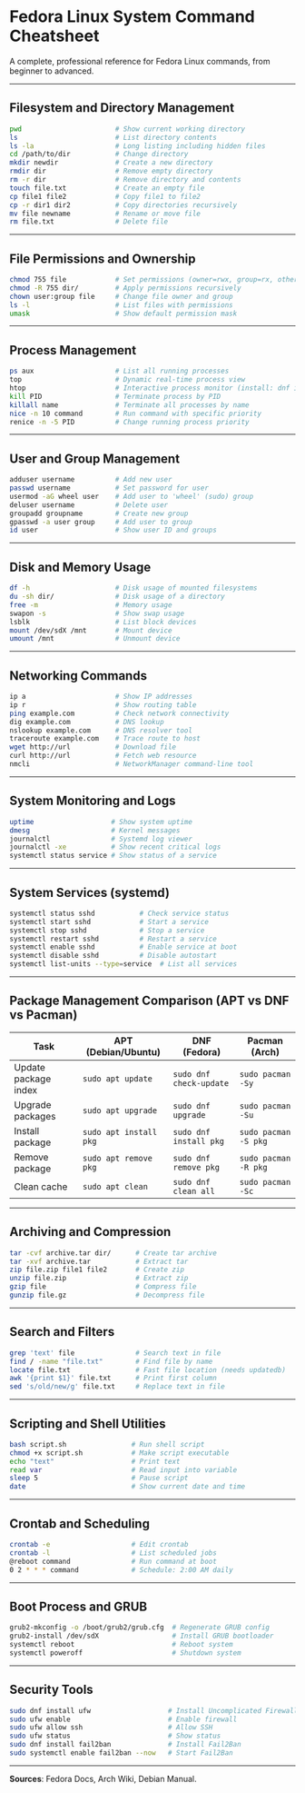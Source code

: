 
# Fedora Linux System Command Cheatsheet

A complete, professional reference for Fedora Linux commands, from beginner to advanced.

---

## Filesystem and Directory Management

```bash
pwd                       # Show current working directory
ls                        # List directory contents
ls -la                    # Long listing including hidden files
cd /path/to/dir           # Change directory
mkdir newdir              # Create a new directory
rmdir dir                 # Remove empty directory
rm -r dir                 # Remove directory and contents
touch file.txt            # Create an empty file
cp file1 file2            # Copy file1 to file2
cp -r dir1 dir2           # Copy directories recursively
mv file newname           # Rename or move file
rm file.txt               # Delete file
```

---

## File Permissions and Ownership

```bash
chmod 755 file            # Set permissions (owner=rwx, group=rx, others=rx)
chmod -R 755 dir/         # Apply permissions recursively
chown user:group file     # Change file owner and group
ls -l                     # List files with permissions
umask                     # Show default permission mask
```

---

## Process Management

```bash
ps aux                    # List all running processes
top                       # Dynamic real-time process view
htop                      # Interactive process monitor (install: dnf install htop)
kill PID                  # Terminate process by PID
killall name              # Terminate all processes by name
nice -n 10 command        # Run command with specific priority
renice -n -5 PID          # Change running process priority
```

---

## User and Group Management

```bash
adduser username          # Add new user
passwd username           # Set password for user
usermod -aG wheel user    # Add user to 'wheel' (sudo) group
deluser username          # Delete user
groupadd groupname        # Create new group
gpasswd -a user group     # Add user to group
id user                   # Show user ID and groups
```

---

## Disk and Memory Usage

```bash
df -h                     # Disk usage of mounted filesystems
du -sh dir/               # Disk usage of a directory
free -m                   # Memory usage
swapon -s                 # Show swap usage
lsblk                     # List block devices
mount /dev/sdX /mnt       # Mount device
umount /mnt               # Unmount device
```

---

## Networking Commands

```bash
ip a                      # Show IP addresses
ip r                      # Show routing table
ping example.com          # Check network connectivity
dig example.com           # DNS lookup
nslookup example.com      # DNS resolver tool
traceroute example.com    # Trace route to host
wget http://url           # Download file
curl http://url           # Fetch web resource
nmcli                     # NetworkManager command-line tool
```

---

## System Monitoring and Logs

```bash
uptime                   # Show system uptime
dmesg                    # Kernel messages
journalctl               # Systemd log viewer
journalctl -xe           # Show recent critical logs
systemctl status service # Show status of a service
```

---

## System Services (systemd)

```bash
systemctl status sshd           # Check service status
systemctl start sshd            # Start a service
systemctl stop sshd             # Stop a service
systemctl restart sshd          # Restart a service
systemctl enable sshd           # Enable service at boot
systemctl disable sshd          # Disable autostart
systemctl list-units --type=service  # List all services
```

---

## Package Management Comparison (APT vs DNF vs Pacman)

| Task | APT (Debian/Ubuntu) | DNF (Fedora) | Pacman (Arch) |
|------|----------------------|--------------|----------------|
| Update package index | `sudo apt update` | `sudo dnf check-update` | `sudo pacman -Sy` |
| Upgrade packages | `sudo apt upgrade` | `sudo dnf upgrade` | `sudo pacman -Su` |
| Install package | `sudo apt install pkg` | `sudo dnf install pkg` | `sudo pacman -S pkg` |
| Remove package | `sudo apt remove pkg` | `sudo dnf remove pkg` | `sudo pacman -R pkg` |
| Clean cache | `sudo apt clean` | `sudo dnf clean all` | `sudo pacman -Sc` |

---

## Archiving and Compression

```bash
tar -cvf archive.tar dir/      # Create tar archive
tar -xvf archive.tar           # Extract tar
zip file.zip file1 file2       # Create zip
unzip file.zip                 # Extract zip
gzip file                      # Compress file
gunzip file.gz                 # Decompress file
```

---

## Search and Filters

```bash
grep 'text' file               # Search text in file
find / -name "file.txt"        # Find file by name
locate file.txt                # Fast file location (needs updatedb)
awk '{print $1}' file.txt      # Print first column
sed 's/old/new/g' file.txt     # Replace text in file
```

---

## Scripting and Shell Utilities

```bash
bash script.sh                # Run shell script
chmod +x script.sh            # Make script executable
echo "text"                   # Print text
read var                      # Read input into variable
sleep 5                       # Pause script
date                          # Show current date and time
```

---

## Crontab and Scheduling

```bash
crontab -e                    # Edit crontab
crontab -l                    # List scheduled jobs
@reboot command               # Run command at boot
0 2 * * * command             # Schedule: 2:00 AM daily
```

---

## Boot Process and GRUB

```bash
grub2-mkconfig -o /boot/grub2/grub.cfg  # Regenerate GRUB config
grub2-install /dev/sdX                  # Install GRUB bootloader
systemctl reboot                        # Reboot system
systemctl poweroff                      # Shutdown system
```

---

## Security Tools

```bash
sudo dnf install ufw                   # Install Uncomplicated Firewall
sudo ufw enable                        # Enable firewall
sudo ufw allow ssh                     # Allow SSH
sudo ufw status                        # Show status
sudo dnf install fail2ban              # Install Fail2Ban
sudo systemctl enable fail2ban --now   # Start Fail2Ban
```

---
**Sources**: Fedora Docs, Arch Wiki, Debian Manual.

